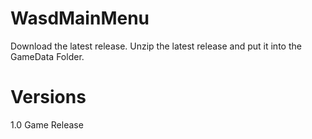 # WasdMainMenu
Download the latest release.
Unzip the latest release and put it into the GameData Folder.

# Versions
1.0 
Game Release
